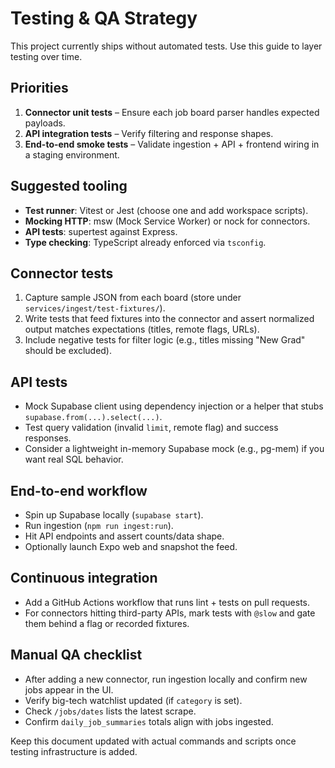 # Testing & QA Strategy

This project currently ships without automated tests. Use this guide to layer testing over time.

## Priorities

1. **Connector unit tests** – Ensure each job board parser handles expected payloads.
2. **API integration tests** – Verify filtering and response shapes.
3. **End-to-end smoke tests** – Validate ingestion + API + frontend wiring in a staging environment.

## Suggested tooling

- **Test runner**: Vitest or Jest (choose one and add workspace scripts).
- **Mocking HTTP**: msw (Mock Service Worker) or nock for connectors.
- **API tests**: supertest against Express.
- **Type checking**: TypeScript already enforced via `tsconfig`.

## Connector tests

1. Capture sample JSON from each board (store under `services/ingest/test-fixtures/`).
2. Write tests that feed fixtures into the connector and assert normalized output matches expectations (titles, remote flags, URLs).
3. Include negative tests for filter logic (e.g., titles missing "New Grad" should be excluded).

## API tests

- Mock Supabase client using dependency injection or a helper that stubs `supabase.from(...).select(...)`.
- Test query validation (invalid `limit`, remote flag) and success responses.
- Consider a lightweight in-memory Supabase mock (e.g., pg-mem) if you want real SQL behavior.

## End-to-end workflow

- Spin up Supabase locally (`supabase start`).
- Run ingestion (`npm run ingest:run`).
- Hit API endpoints and assert counts/data shape.
- Optionally launch Expo web and snapshot the feed.

## Continuous integration

- Add a GitHub Actions workflow that runs lint + tests on pull requests.
- For connectors hitting third-party APIs, mark tests with `@slow` and gate them behind a flag or recorded fixtures.

## Manual QA checklist

- After adding a new connector, run ingestion locally and confirm new jobs appear in the UI.
- Verify big-tech watchlist updated (if `category` is set).
- Check `/jobs/dates` lists the latest scrape.
- Confirm `daily_job_summaries` totals align with jobs ingested.

Keep this document updated with actual commands and scripts once testing infrastructure is added.
